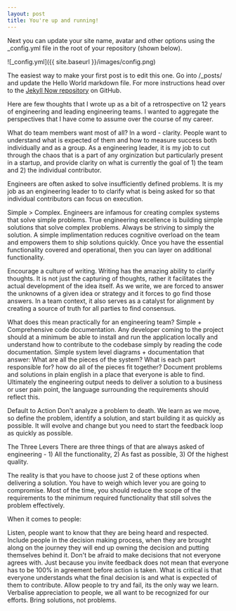 ```yaml
---
layout: post
title: You're up and running!
---
```


Next you can update your site name, avatar and other options using the _config.yml file in the root of your repository (shown below).

![_config.yml]({{ site.baseurl }}/images/config.png)

The easiest way to make your first post is to edit this one. Go into /_posts/ and update the Hello World markdown file. For more instructions head over to the [Jekyll Now repository](https://github.com/barryclark/jekyll-now) on GitHub.

Here are few thoughts that I wrote up as a bit of a retrospective on 12 years of engineering and leading engineering teams. I wanted to aggregate the perspectives that I have come to assume over the course of my career.

What do team members want most of all?
In a word - clarity. People want to understand what is expected of them and how to measure success both individually and as a group. As a engineering leader, it is my job to cut through the chaos that is a part of any orginization but particularly present in a startup, and provide clarity on what is currently the goal of 1) the team and 2) the individual contributor. 

Engineers are often asked to solve insufficiently defined problems. It is my job as an engineering leader to  to clarify what is being asked for so that individual contributors can focus on execution.

Simple > Complex. 
Engineers are infamous for creating complex systems that solve simple problems. True engineering excellence is building simple solutions that solve complex problems. Always be striving to simply the solution. A simple implimentation reduces cognitive overload on the team and empowers them to ship solutions quickly. Once you have the essential functionality covered and operational, then you can layer on additional functionality. 

Encourage a culture of writing.
Writing has the amazing ability to clarify thoughts. It is not just the capturing of thoughts, rather it facilitates the actual development of the idea itself. As we write, we are forced to answer the unknowns of a given idea or strategy and it forces to go find those answers. In a team context, it also serves as a catalyst for alignment by creating a source of truth for all parties to find consensus. 

What does this mean practically for an engineering team?
Simple + Comprehensive code documentation. Any developer coming to the project should at a minimum be able to install and run the application locally and understand how to contribute to the codebase simply by reading the code documentation.
Simple system level diagrams + documentation that answer:
What are all the pieces of the system?
What is each part responsible for?
how do all of the pieces fit together?
Document problems and solutions in plain english in a place that everyone is able to find. Ultimately the engineering output needs to deliver a solution to a business or user pain point, the language surrounding the requirements should reflect this.





Default to Action
Don't analyze a problem to death. We learn as we move, so define the problem, identify a solution, and start building it as quickly as possible. It will evolve and change but you need to start the feedback loop as quickly as possible. 

The Three Levers
There are three things of that are always asked of engineering - 1) All the functionality, 2) As fast as possible, 3) Of the highest quality.

The reality is that you have to choose just 2 of these options when delivering a solution. You have to weigh which lever you are going to compromise. Most of the time, you should reduce the scope of the requirements to the minimum required functionality that still solves the problem effectively.

When it comes to people:

Listen, people want to know that they are being heard and respected.
Include people in the decision making process, when they are brought along on the journey they will end up owning the decision and putting themselves behind it.
Don't be afraid to make decisions that not everyone agrees with. Just because you invite feedback does not mean that everyone has to be 100% in agreement before action is taken. What is critical is that everyone understands what the final decision is and what is expected of them to contribute.
Allow people to try and fail, its the only way we learn.
Verbalise appreciation to people, we all want to be recognized for our efforts.
Bring solutions, not problems. 
